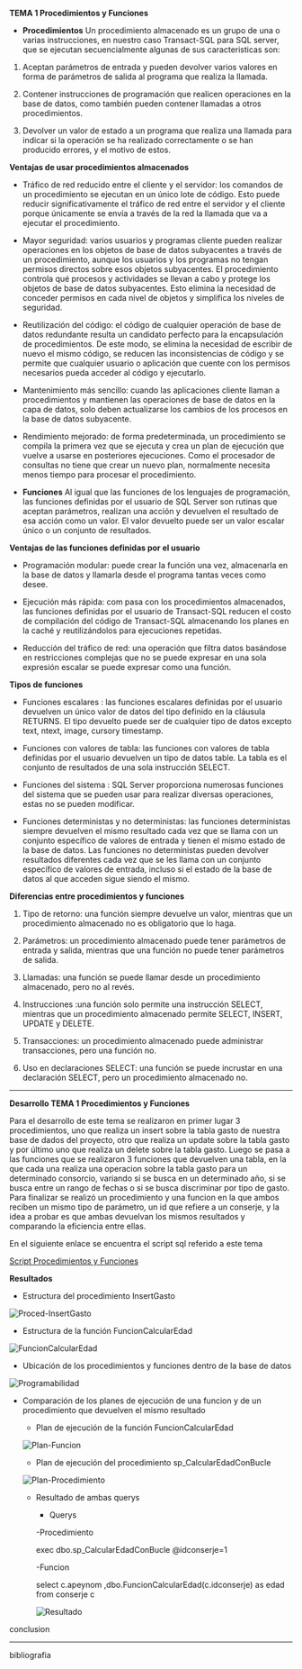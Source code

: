 
**TEMA 1 Procedimientos y Funciones** 

+ **Procedimientos** 
Un procedimiento almacenado es un grupo de una o varias instrucciones, en nuestro caso Transact-SQL para SQL server, que se ejecutan secuencialmente algunas de sus caracteristicas son:

1. Aceptan parámetros de entrada y pueden devolver varios valores en forma de parámetros de salida al programa que realiza la llamada.

2. Contener instrucciones de programación que realicen operaciones en la base de datos, como también pueden contener llamadas a otros procedimientos.

3. Devolver un valor de estado a un programa que realiza una llamada para indicar si la operación se ha realizado correctamente o se han producido errores, y el motivo de estos.


**Ventajas de usar procedimientos almacenados**

* Tráfico de red reducido entre el cliente y el servidor: los comandos de un procedimiento se ejecutan en un único lote de código. Esto puede reducir significativamente el tráfico de red entre el servidor y el cliente porque únicamente se envía a través de la red la llamada que va a ejecutar el procedimiento.

* Mayor seguridad: varios usuarios y programas cliente pueden realizar operaciones en los objetos de base de datos subyacentes a través de un procedimiento, aunque los usuarios y los programas no tengan permisos directos sobre esos objetos subyacentes. El procedimiento controla qué procesos y actividades se llevan a cabo y protege los objetos de base de datos subyacentes. Esto elimina la necesidad de conceder permisos en cada nivel de objetos y simplifica los niveles de seguridad.

* Reutilización del código: el código de cualquier operación de base de datos redundante resulta un candidato perfecto para la encapsulación de procedimientos. De este modo, se elimina la necesidad de escribir de nuevo el mismo código, se reducen las inconsistencias de código y se permite que cualquier usuario o aplicación que cuente con los permisos necesarios pueda acceder al código y ejecutarlo.

* Mantenimiento más sencillo: cuando las aplicaciones cliente llaman a procedimientos y mantienen las operaciones de base de datos en la capa de datos, solo deben actualizarse los cambios de los procesos en la base de datos subyacente.

* Rendimiento mejorado: de forma predeterminada, un procedimiento se compila la primera vez que se ejecuta y crea un plan de ejecución que vuelve a usarse en posteriores ejecuciones. Como el procesador de consultas no tiene que crear un nuevo plan, normalmente necesita menos tiempo para procesar el procedimiento.

+ **Funciones** 
Al igual que las funciones de los lenguajes de programación, las funciones definidas por el usuario de SQL Server son rutinas que aceptan parámetros, realizan una acción y devuelven el resultado de esa acción como un valor. El valor devuelto puede ser un valor escalar único o un conjunto de resultados.

**Ventajas de las funciones definidas por el usuario**

* Programación modular: puede crear la función una vez, almacenarla en la base de datos y llamarla desde el programa tantas veces como desee.

* Ejecución más rápida: com pasa con los procedimientos almacenados, las funciones definidas por el usuario de Transact-SQL reducen el costo de compilación del código de Transact-SQL almacenando los planes en la caché y reutilizándolos para ejecuciones repetidas.

* Reducción del tráfico de red: una operación que filtra datos basándose en restricciones complejas que no se puede expresar en una sola expresión escalar se puede expresar como una función.

**Tipos de funciones**

* Funciones escalares : las funciones escalares definidas por el usuario devuelven un único valor de datos del tipo definido en la cláusula RETURNS. El tipo devuelto puede ser de cualquier tipo de datos excepto text, ntext, image, cursory timestamp.

* Funciones con valores de tabla: las funciones con valores de tabla definidas por el usuario devuelven un tipo de datos table. La tabla es el conjunto de resultados de una sola instrucción SELECT.

* Funciones del sistema : SQL Server proporciona numerosas funciones del sistema que se pueden usar para realizar diversas operaciones, estas no se pueden modificar.

* Funciones deterministas y no deterministas: las funciones deterministas siempre devuelven el mismo resultado cada vez que se llama con un conjunto específico de valores de entrada y tienen el mismo estado de la base de datos. Las funciones no deterministas pueden devolver resultados diferentes cada vez que se les llama con un conjunto específico de valores de entrada, incluso si el estado de la base de datos al que acceden sigue siendo el mismo.


**Diferencias entre procedimientos y funciones**

1. Tipo de retorno: una función siempre devuelve un valor, mientras que un procedimiento almacenado no es obligatorio que lo haga.

2. Parámetros: un procedimiento almacenado puede tener parámetros de entrada y salida, mientras que una función no puede tener parámetros de salida.

3. Llamadas: una función se puede llamar desde un procedimiento almacenado, pero no al revés.

4. Instrucciones :una función solo permite una instrucción SELECT, mientras que un procedimiento almacenado permite SELECT, INSERT, UPDATE y DELETE.

5. Transacciones: un procedimiento almacenado puede administrar transacciones, pero una función no.

6. Uso en declaraciones SELECT: una función se puede incrustar en una declaración SELECT, pero un procedimiento almacenado no. 
 

-------
**Desarrollo TEMA 1 Procedimientos y Funciones** 

Para el desarrollo de este tema se realizaron en primer lugar 3 procedimientos, uno que realiza un insert sobre la tabla gasto de nuestra base de dados del proyecto, otro que realiza un update sobre la tabla gasto y por último uno que realiza un delete sobre la tabla gasto.
Luego se pasa a las funciones que se realizaron 3 funciones que devuelven una tabla, en la que cada una realiza una operacion sobre la tabla gasto para un determinado consorcio, variando si se busca en un determinado año, si se busca entre un rango de fechas o si se busca discriminar por tipo de gasto.
Para finalizar se realizó un procedimiento y una funcion en la que ambos reciben un mismo tipo de parámetro, un id que refiere a un conserje, y la idea a probar es que ambas devuelvan los mismos resultados y comparando la eficiencia entre ellas.

En el siguiente enlace se encuentra el script sql referido a este tema

[Script Procedimientos y Funciones](https://github.com/TongaCasla/Proyecto_Consorcio_BaseDatos1/blob/main/script/Prodecimiento%20y%20Funciones/Prodecimientos.sql)

**Resultados**
+ Estructura del procedimiento InsertGasto

![Proced-InsertGasto](https://github.com/TongaCasla/Proyecto_Consorcio_BaseDatos1/blob/main/doc/Procedimientos_Funciones/Procedimiento.jpg)

+ Estructura de la función FuncionCalcularEdad

![FuncionCalcularEdad](https://github.com/TongaCasla/Proyecto_Consorcio_BaseDatos1/blob/main/doc/Procedimientos_Funciones/Funcion.jpg)

+ Ubicación de los procedimientos y funciones dentro de la base de datos

![Programabilidad](https://github.com/TongaCasla/Proyecto_Consorcio_BaseDatos1/blob/main/doc/Procedimientos_Funciones/ubicacionProceYFunc.jpg)

+ Comparación de los planes de ejecución de una funcion y de un procedimiento que devuelven el mismo resultado

    * Plan de ejecución de la función FuncionCalcularEdad

    ![Plan-Funcion](https://github.com/TongaCasla/Proyecto_Consorcio_BaseDatos1/blob/main/doc/Procedimientos_Funciones/PlanFuncion.jpg)

    * Plan de ejecución del procedimiento sp_CalcularEdadConBucle

    ![Plan-Procedimiento](https://github.com/TongaCasla/Proyecto_Consorcio_BaseDatos1/blob/main/doc/Procedimientos_Funciones/PlanProcedimiento.jpg)

    * Resultado de ambas querys

        * Querys

        -Procedimiento 

        exec dbo.sp_CalcularEdadConBucle @idconserje=1

        -Funcion

        select c.apeynom ,dbo.FuncionCalcularEdad(c.idconserje) as edad  from conserje c


        ![Resultado](https://github.com/TongaCasla/Proyecto_Consorcio_BaseDatos1/blob/main/doc/Procedimientos_Funciones/Resultado.jpg)


conclusion



-----
bibliografia